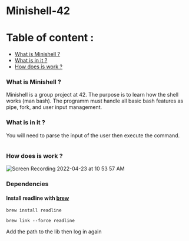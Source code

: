 # Minishell-42

# Table of content :
* [What is Minishell ?](#What-is-Minishell-)
* [What is in it ?](#what-is-in-it-)
* [How does is work ?](#how-does-is-work-)

### What is Minishell ?
 Minishell is a group project at 42. The purpose is to learn how the shell works (man bash). The programm must handle all basic bash features as pipe, fork, and user input management.
 
 ### What is in it ?
 You will need to parse the input of the user then execute the command.
 
<a href="https://zupimages.net/viewer.php?id=22/16/oyx9.png"><img src="https://zupimages.net/up/22/16/oyx9.png" alt="" /></a>

### How does is work ?
![Screen Recording 2022-04-23 at 10 53 57 AM](https://user-images.githubusercontent.com/89851173/164888128-7a2a4590-0d90-4d8e-a18b-69f5def921ce.gif)

### Dependencies
#### Install readline with [brew](https://brew.sh/)
```
brew install readline
```

```
brew link --force readline
```

Add the path to the lib then log in again
